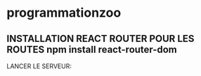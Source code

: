# programmationzoo
INSTALLATION REACT ROUTER POUR LES ROUTES
npm install react-router-dom
-----------------------------------------------------------
LANCER LE SERVEUR:
